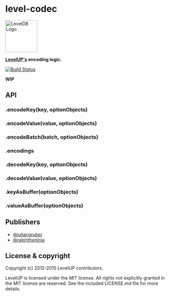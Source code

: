 
# level-codec

<img alt="LevelDB Logo" height="100" src="http://leveldb.org/img/logo.svg">

**[LevelUP's](https://github.com/rvagg/node-levelup) encoding logic.**

[![Build Status](https://travis-ci.org/Level/codec.png)](https://travis-ci.org/Level/codec)

__WIP__

## API

### .encodeKey(key, optionObjects)
### .encodeValue(value, optionObjects)
### .encodeBatch(batch, optionObjects)
### .encodings
### .decodeKey(key, optionObjects)
### .decodeValue(value, optionObjects)
### .keyAsBuffer(optionObjects)
### .valueAsBuffer(optionObjects)

## Publishers

* [@juliangruber](https://github.com/juliangruber)
* [@ralphtheninja](https://github.com/ralphtheninja)

## License &amp; copyright

Copyright (c) 2012-2015 LevelUP contributors.

LevelUP is licensed under the MIT license. All rights not explicitly granted in the MIT license are reserved. See the included LICENSE.md file for more details.
